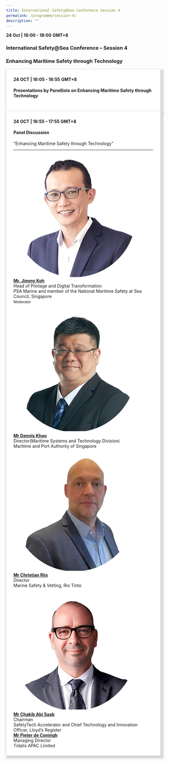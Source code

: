 ```yaml
---
title: International Safety@Sea Conference Session 4
permalink: /programme/session-4/
description: ""
---
```

<div>
  <b>24 Oct | 16:00 - 18:00</b>&nbsp;<b>GMT+8</b>
  <h3>International Safety@Sea Conference – Session 4</h3>
	<h3>Enhancing Maritime Safety through Technology</h3>
</div>



<section>
  <div class="bp-container is-fluid">
    <div class="row">
      <div class="col is-full"> 
        <div class="row">
          <div class="col is-12">
            <div class="border bg-light h-100 position-relative">
              <div class="p-4">
                <div class="programme-time"><b>24 OCT | 16:05 - 16:55</b>&nbsp;<b>GMT+8</b></div>
                <h4 class="programme-title">Presentations by Panellists on Enhancing Maritime Safety through Technology</h4>
              </div>
            </div>
          </div>
        </div>
      </div>
    </div>
  </div>
</section>

<section>
<div class="bp-container is-fluid">
<div class="row">
<div class="col is-full">
<div class="row">
<div class="col is-12">
<div class="border bg-light h-100 position-relative">
<div class="p-4">
<div class="programme-time"><strong>24 OCT | 16:55 – 17:55</strong>&nbsp;<strong>GMT+8</strong></div>
<h4 class="programme-title">Panel Discussion</h4>
	“Enhancing Maritime Safety through Technology”	
<hr class="my-3 border-primary">
<div class="speakers px-2">
<div class="row">
<div class="col is-6 prog-speaker">
<div class="row">
	<div class="col is-4"><img class="speaker-image mb-4" src="/images/Speakers_23/Session4/jimmy%20koh.png" alt="jimmy%20koh"></div>
<div class="col is-8">
<div class="speaker-name text-ellipsis"><strong><a class="speaker-name text-ellipsis" href="/jimmy-koh" rel="noopener">Mr. Jimmy Koh</a></strong></div>
<div class="text-ellipsis speaker-position">Head of Pilotage and Digital Transformation</div>
<div class="text-ellipsis speaker-company">PSA Marine and member of the National Maritime Safety at Sea Council, Singapore</div>
<div class="speaker-role text-ellipsis text-muted"><small>Moderator</small></div>
</div>
</div>
</div>
<div class="col is-6 prog-speaker">&nbsp;</div>
</div>
<div class="row">
<div class="col is-6 prog-speaker">
<div class="row">
<div class="col is-4"><img class="speaker-image mb-4" src="/images/Speakers_23/Session4/dennis%20khoo.png" alt="dennis%20khoo"></div>
<div class="col is-8">
<div class="speaker-name text-ellipsis"><strong><a class="speaker-name text-ellipsis" href="/dennis-khoo/" rel="noopener">Mr Dennis Khoo</a></strong></div>
<div class="text-ellipsis speaker-position">Director(Maritime Systems and Technology Division)</div>
<div class="text-ellipsis speaker-company">Maritime and Port Authority of Singapore</div>
</div>
</div>
</div>


<div class="col is-6 prog-speaker">

<div class="row">
	<div class="col is-4"><img class="speaker-image mb-4" src="/images/Speakers_23/Session4/christian%20riis.png" alt="christian%20riis"></div>
<div class="col is-8">
<div class="speaker-name text-ellipsis"><strong><a class="speaker-name text-ellipsis" href="/christian-riis" rel="noopener">Mr Christian Riis</a></strong></div>
<div class="text-ellipsis speaker-position">Director</div>
<div class="text-ellipsis speaker-company">Marine Safety &amp; Vetting, Rio Tinto</div>
</div>
</div>

</div>
</div>
<div class="row">

<div class="col is-6 prog-speaker">

<div class="row">
	<div class="col is-4"><img class="speaker-image mb-4" src="/images/Speakers_23/Session4/chakib%20abi%20saab%20copy.png" alt="chakib%20abi%20saab%20copy"></div>
<div class="col is-8">
<div class="speaker-name text-ellipsis"><strong><a class="speaker-name text-ellipsis" href="/chakib-abi-saab/" rel="noopener">Mr Chakib Abi Saab</a></strong></div>
<div class="text-ellipsis speaker-position">Chairman</div>
<div class="text-ellipsis speaker-company">SafetyTech Accelerator and Chief Technology and Innovation Officer, Lloyd’s Register</div>
</div>
</div>


</div>
<div class="col is-6 prog-speaker">

<div class="row">
<div class="col is-8">
<div class="speaker-name text-ellipsis"><strong><a class="speaker-name text-ellipsis" href="/pieter-de-coningh/" rel="noopener">Mr Pieter de Coningh</a></strong></div>
<div class="text-ellipsis speaker-position">Managing Director</div>
<div class="text-ellipsis speaker-company">Tidalis APAC Limited</div>
</div>
</div>


</div>





</div>


</div>
</div>
</div>
</div>
</div>
</div>
</div>
</div>
</section>
	
	
	
<style type="text/css"> 

	
	hr.my-3{
margin-top: 0.75rem;	
	}

    .is-left{
      text-align: left;
    }
    .content h4{
      font-weight: 500; 
      color: #337B9A !important;
      margin-top: 1rem;
    }
    .bg-light {
      background-color: #fff !important;
      box-shadow: 5px 5px 5px 5px rgb(215 215 215), -5px 0 6px -4px rgb(215 215 215);
    }
    .p-4 {
      padding: 1.5rem!important;
    }
  .content a {text-decoration:none;}
	.content h3 { margin-top: 1rem;}
</style>